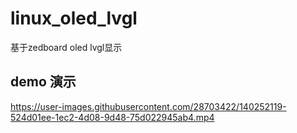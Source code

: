 # linux_oled_lvgl
基于zedboard oled lvgl显示



## demo 演示
https://user-images.githubusercontent.com/28703422/140252119-524d01ee-1ec2-4d08-9d48-75d022945ab4.mp4

